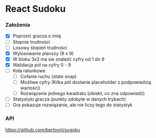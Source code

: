 # React Sudoku

### Założenia

- [x] Poprosić gracza o imię
- [ ] Stopnie trudności
- [ ] Losowy stopień trudności
- [x] Wylosowanie planszy (9 x 9)
- [x] W bloku 3x3 ma sie znaleźć cyfry od 1 do 9
- [x] Walidacja pól na cyfry 0 - 9 
- [ ] Koła ratunkowe
  - [ ] Cofanie ruchu (state snap)
  - [ ] Możliwe cyfry (Kilka pól dostanie placeholder z podpowiedzią wartości)
  - [ ] Rozwiązanie jednego kwadratu (obiekt, co zna odpowiedź)
- [ ] Statystyki gracza (punkty zdobyte w danych trybach)
- [ ] Gra pokazuje rozwiązanie, ale nie liczy tego do statystyk

### API
https://github.com/bertoort/sugoku